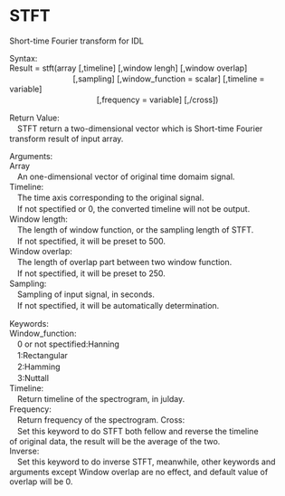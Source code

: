 # STFT
Short-time Fourier transform for IDL

Syntax:  
Result = stft(array [,timeline] [,window lengh] [,window overlap]  
　　　　　　　　[,sampling] [,window_function = scalar] [,timeline = variable]  
　　　　　　　　　　　[,frequency = variable] [,/cross])  

Return Value:  
　STFT return a two-dimensional vector which is Short-time Fourier  
transform result of input array.  
  
Arguments:  
Array  
　An one-dimensional vector of original time domaim signal.  
Timeline:  
　The time axis corresponding to the original signal.  
　If not spectified or 0, the converted timeline will not be output.  
Window length:  
　The length of window function, or the sampling length of STFT.  
　If not spectified, it will be preset to 500.  
Window overlap:  
　The length of overlap part between two window function.  
　If not spectified, it will be preset to 250.  
Sampling:  
　Sampling of input signal, in seconds.  
　If not spectified, it will be automatically determination.  
  
Keywords:  
Window_function:  
　0 or not spectified:Hanning  
　1:Rectangular  
　2:Hamming  
　3:Nuttall  
Timeline:  
　Return timeline of the spectrogram, in julday.  
Frequency:  
　Return frequency of the spectrogram. 
Cross:  
　Set this keyword to do STFT both fellow and reverse the timeline  
of original data, the result will be the average of the two.  
Inverse:  
　Set this keyword to do inverse STFT, meanwhile, other keywords and  
arguments except Window overlap are no effect, and default value of  
overlap will be 0.